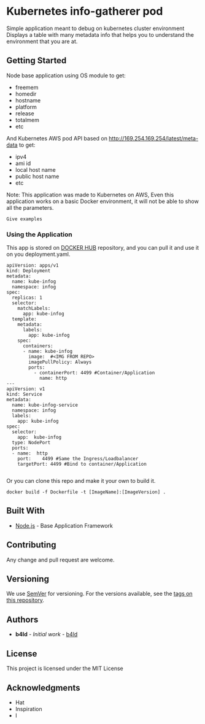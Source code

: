 # Kubernetes info-gatherer pod

Simple application meant to debug on kubernetes cluster environment
Displays a table with many metadata info that helps you to understand the environment that you are at.


## Getting Started

Node base application using OS module to get:

- freemem
- homedir
- hostname
- platform
- release
- totalmem
- etc

And Kubernetes AWS pod API based on http://169.254.169.254/latest/meta-data to get:

- ipv4
- ami id
- local host name
- public host name
- etc



Note: This application was made to Kubernetes on AWS, 
Even this application works on a basic Docker environment, it will not be able to show all the parameters.

```
Give examples
```

### Using the Application

This app is stored on [DOCKER HUB](https://cloud.docker.com/repository/docker/b4lddocker/deployment-kube-info-gatherer) repository, and you can pull it and use it on you deployment.yaml.

```
apiVersion: apps/v1
kind: Deployment
metadata:
  name: kube-infog
  namespace: infog
spec:
  replicas: 1
  selector:
    matchLabels:
      app: kube-infog
  template:
    metadata:
      labels:
        app: kube-infog
    spec:
      containers:
      - name: kube-infog
        image:  #<IMG FROM REPO>
        imagePullPolicy: Always
        ports:
          - containerPort: 4499 #Container/Application
            name: http
---
apiVersion: v1
kind: Service
metadata:
  name: kube-infog-service
  namespace: infog
  labels:
    app: kube-infog
spec:
  selector:
    app:  kube-infog
  type: NodePort
  ports:
  - name:  http
    port:    4499 #Same the Ingress/Loadbalancer
    targetPort: 4499 #Bind to container/Application
    
```




Or you can clone this repo and make it your own to build it.
```
docker build -f Dockerfile -t [ImageName]:[ImageVersion] .
```


## Built With

* [Node.js](https://nodejs.org/en/) - Base Application Framework

## Contributing

Any change and pull request are welcome.

## Versioning

We use [SemVer](http://semver.org/) for versioning. For the versions available, see the [tags on this repository](https://github.com/your/project/tags). 

## Authors

* **b4ld** - *Initial work* - [b4ld](https://github.com/b4ld)


## License

This project is licensed under the MIT License

## Acknowledgments

* Hat
* Inspiration
* l
